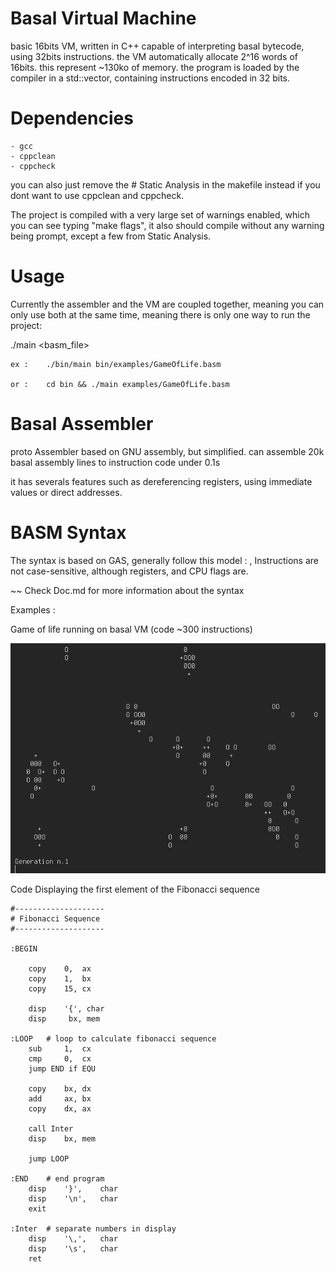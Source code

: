 # Basal Virtual Machine
basic 16bits VM, written in C++ capable of interpreting basal bytecode, using 32bits instructions.
the VM automatically allocate 2^16 words of 16bits. this represent ~130ko of memory.
the program is loaded by the compiler in a std::vector, containing instructions encoded in 32 bits.

# Dependencies
	- gcc
	- cppclean
	- cppcheck
	
you can also just remove the # Static Analysis in the makefile instead if you dont want to use cppclean and cppcheck.

The project is compiled with a very large set of warnings enabled, which you can see typing "make flags", it also should compile without any warning being prompt, except a few from Static Analysis.

# Usage

Currently the assembler and the VM are coupled together, meaning you can only use both at the same time, meaning there is only one way to run the project:

./main <basm_file>

	ex : 	./bin/main bin/examples/GameOfLife.basm
	
	or :	cd bin && ./main examples/GameOfLife.basm


# Basal Assembler
proto Assembler based on GNU assembly, but simplified.
can assemble 20k basal assembly lines to instruction code under 0.1s

it has severals features such as dereferencing registers, using immediate values or direct addresses.

# BASM Syntax

The syntax is based on GAS, generally follow this model : <Instr> <source>, <desination>
Instructions are not case-sensitive, although registers, and CPU flags are.

~~ Check Doc.md for more information about the syntax


Examples :

Game of life running on basal VM (code ~300 instructions)

![Game of life running on basal VM](preview.gif?raw=true "Game of life running on basal VM")

Code Displaying the first element of the Fibonacci sequence

	#--------------------
	# Fibonacci Sequence
	#--------------------

	:BEGIN

		copy    0,  ax
		copy    1,  bx
		copy    15, cx  

		disp    '{', char
		disp     bx, mem

	:LOOP   # loop to calculate fibonacci sequence
		sub     1,  cx
		cmp     0,  cx
		jump END if EQU 

		copy    bx, dx
		add     ax, bx
		copy    dx, ax

		call Inter
		disp    bx, mem

		jump LOOP

	:END    # end program
		disp    '}',    char
		disp    '\n',   char
		exit
		
	:Inter  # separate numbers in display
		disp    '\,',   char
		disp    '\s',   char
		ret
